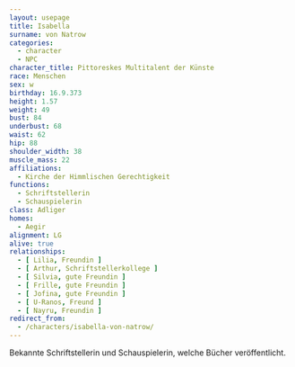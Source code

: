 ```yaml
---
layout: usepage
title: Isabella
surname: von Natrow
categories:
  - character
  - NPC
character_title: Pittoreskes Multitalent der Künste
race: Menschen
sex: w
birthday: 16.9.373
height: 1.57
weight: 49
bust: 84
underbust: 68
waist: 62
hip: 88
shoulder_width: 38
muscle_mass: 22
affiliations:
  - Kirche der Himmlischen Gerechtigkeit
functions:
  - Schriftstellerin
  - Schauspielerin
class: Adliger
homes:
  - Aegir
alignment: LG
alive: true
relationships:
  - [ Lilia, Freundin ]
  - [ Arthur, Schriftstellerkollege ]
  - [ Silvia, gute Freundin ]
  - [ Frille, gute Freundin ]
  - [ Jofina, gute Freundin ]
  - [ U-Ranos, Freund ]
  - [ Nayru, Freundin ]
redirect_from:
  - /characters/isabella-von-natrow/
---
```


Bekannte Schriftstellerin und Schauspielerin, welche Bücher veröffentlicht.